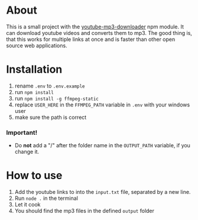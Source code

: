 # About
This is a small project with the [youtube-mp3-downloader](https://www.npmjs.com/package/youtube-mp3-downloader) npm module. It can download youtube videos and converts them to mp3. The good thing is, that this works for multiple links at once and is faster than other open source web applications.

# Installation
1. rename `.env` to `.env.example`
2. run `npm install`
3. run `npm install -g ffmpeg-static`
4. replace `USER_HERE` in the `FFMPEG_PATH` variable in `.env` with your windows user
5. make sure the path is correct

### Important!
- Do **not** add a "/" after the folder name in the `OUTPUT_PATH` variable, if you change it.

# How to use

1. Add the youtube links to into the `input.txt` file, separated by a new line.
2. Run `node .` in the terminal
3. Let it cook
4. You should find the mp3 files in the defined `output` folder
